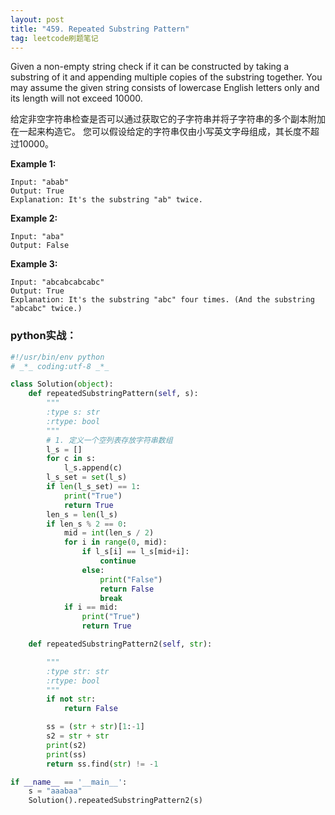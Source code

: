 ```yaml
---
layout: post
title: "459. Repeated Substring Pattern"
tag: leetcode刷题笔记
---
```

Given a non-empty string check if it can be constructed by taking a substring of it and appending multiple copies of the substring together. You may assume the given string consists of lowercase English letters only and its length will not exceed 10000.

给定非空字符串检查是否可以通过获取它的子字符串并将子字符串的多个副本附加在一起来构造它。 您可以假设给定的字符串仅由小写英文字母组成，其长度不超过10000。

**Example 1:**

```
Input: "abab"
Output: True
Explanation: It's the substring "ab" twice.
```

**Example 2:**

```
Input: "aba"
Output: False
```

**Example 3:**

```
Input: "abcabcabcabc"
Output: True
Explanation: It's the substring "abc" four times. (And the substring "abcabc" twice.)
```

### **python实战：**

~~~python
#!/usr/bin/env python
# _*_ coding:utf-8 _*_

class Solution(object):
    def repeatedSubstringPattern(self, s):
        """
        :type s: str
        :rtype: bool
        """
        # 1. 定义一个空列表存放字符串数组
        l_s = []
        for c in s:
            l_s.append(c)
        l_s_set = set(l_s)
        if len(l_s_set) == 1:
            print("True")
            return True
        len_s = len(l_s)
        if len_s % 2 == 0:
            mid = int(len_s / 2)
            for i in range(0, mid):
                if l_s[i] == l_s[mid+i]:
                    continue
                else:
                    print("False")
                    return False
                    break
            if i == mid:
                print("True")
                return True

    def repeatedSubstringPattern2(self, str):

        """
        :type str: str
        :rtype: bool
        """
        if not str:
            return False

        ss = (str + str)[1:-1]
        s2 = str + str
        print(s2)
        print(ss)
        return ss.find(str) != -1

if __name__ == '__main__':
    s = "aaabaa"
    Solution().repeatedSubstringPattern2(s)
~~~


